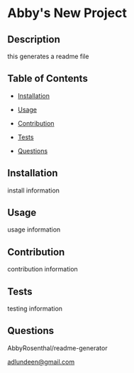 # Abby's New Project


  ## Description
this generates a readme file

  ## Table of Contents 
  
  * [Installation](#installation)
  
  * [Usage](#usage)

  * [Contribution](#contribution)

  * [Tests](#tests)

  * [Questions](#questions)

  

  ## Installation 
install information
  ## Usage
usage information
  ## Contribution
contribution information
  ## Tests
testing information



  ## Questions 
  AbbyRosenthal/readme-generator 

  adlundeen@gmail.com
